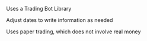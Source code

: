 Uses a Trading Bot Library

Adjust dates to write information as needed

Uses paper trading, which does not involve real money